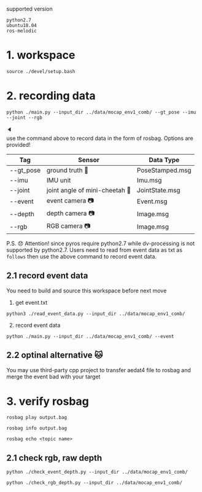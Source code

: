 supported version
```
python2.7
ubuntu18.04
ros-melodic
```

# 1. workspace
```
source ./devel/setup.bash
```

# 2. recording data
```
python ./main.py --input_dir ../data/mocap_env1_comb/ --gt_pose --imu --joint --rgb
```
:speaker: \
use the command above to record data in the form of rosbag. Options are provided!

| Tag | Sensor | Data Type |
| ---------|----------|----------|
| --gt_pose  |  ground truth :movie_camera: |PoseStamped.msg |
| --imu  | IMU unit  |Imu.msg|
| --joint  | joint angle of mini-cheetah :dog: |JointState.msg|
|--event | event camera  :camera:|Event.msg|
|--depth|depth camera  :camera:|Image.msg|
|--rgb|RGB camera  :camera:|Image.msg|



P.S. :disappointed: Attention! since pyros require python2.7 while dv-processing is not supported by python2.7. Users need to read from event data as txt as ``follows`` then use the above command to record event data.
## 2.1 record event data
You need to build and source this workspace before next move
1. get event.txt
```
python3 ./read_event_data.py --input_dir ../data/mocap_env1_comb/ 
```
2. record event data
```
python ./main.py --input_dir ../data/mocap_env1_comb/ --event
```
## 2.2 optinal alternative :cat: 
You may use third-party cpp project to transfer aedat4 file to rosbag and merge the event bad with your target




# 3. verify rosbag

```
rosbag play output.bag
```

```
rosbag info output.bag
```

```
rosbag echo <topic name>
```

## 2.1 check rgb, raw depth
```
python ./check_event_depth.py --input_dir ../data/mocap_env1_comb/
```


```
python ./check_rgb_depth.py --input_dir ../data/mocap_env1_comb/
```
